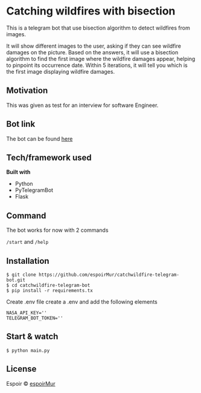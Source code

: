 # Catching wildfires with bisection
 
 This is a telegram bot that use bisection algorithm to detect wildfires from images.

 It will show different images to the user, asking if they can see wildfire damages on the picture. Based on the answers, it will use a bisection algorithm to find the first image where the wildfire damages appear, helping to pinpoint its occurrence date. Within 5 iterations, it will tell you which is the first image displaying wildfire damages.

## Motivation

This was given as test for an interview for software Engineer.

## Bot link

The bot can be found [here](https://web.telegram.org/#/im?p=@catch_wildfires_bot)

## Tech/framework used

<b>Built with</b>

- Python
- PyTelegramBot
- Flask

## Command 

The bot works for now with  2 commands 

`/start` and `/help`


## Installation

    $ git clone https://github.com/espoirMur/catchwildfire-telegram-bot.git
    $ cd catchwildfire-telegram-bot
    $ pip install -r requirements.tx

Create .env file
create a .env and add the following elements
```
NASA_API_KEY=''
TELEGRAM_BOT_TOKEN=''

```


## Start & watch

    $ python main.py


## License

Espoir © [espoirMur](./LICENCE.md)
